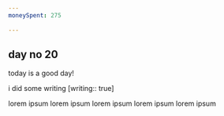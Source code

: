 ```yaml
---
moneySpent: 275
 
---
```

## day no 20
today is a good day!
 

i did some writing [writing:: true]

lorem ipsum lorem ipsum lorem ipsum lorem ipsum lorem ipsum
